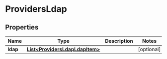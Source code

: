 
# ProvidersLdap

## Properties
Name | Type | Description | Notes
------------ | ------------- | ------------- | -------------
**ldap** | [**List&lt;ProvidersLdapLdapItem&gt;**](ProvidersLdapLdapItem.md) |  |  [optional]




